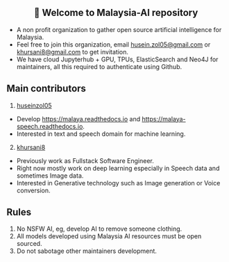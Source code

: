 <h2 align="center">👋 Welcome to Malaysia-AI repository</h2>

- A non profit organization to gather open source artificial intelligence for Malaysia.
- Feel free to join this organization, email husein.zol05@gmail.com or khursani8@gmail.com to get invitation.
- We have cloud Jupyterhub + GPU, TPUs, ElasticSearch and Neo4J for maintainers, all this required to authenticate using Github.

## Main contributors

1. [huseinzol05](https://github.com/huseinzol05)

- Develop https://malaya.readthedocs.io and https://malaya-speech.readthedocs.io.
- Interested in text and speech domain for machine learning.

2. [khursani8](https://github.com/khursani8)

- Previously work as Fullstack Software Engineer.
- Right now mostly work on deep learning especially in Speech data and sometimes Image data.
- Interested in Generative technology such as Image generation or Voice conversion.

## Rules

1. No NSFW AI, eg, develop AI to remove someone clothing.
2. All models developed using Malaysia AI resources must be open sourced.
3. Do not sabotage other maintainers development.
